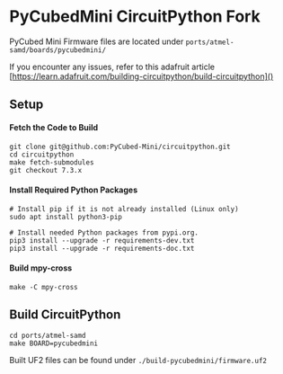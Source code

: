# PyCubedMini CircuitPython Fork
PyCubed Mini Firmware files are located under `ports/atmel-samd/boards/pycubedmini/`

If you encounter any issues, refer to this adafruit article
[https://learn.adafruit.com/building-circuitpython/build-circuitpython]()
## Setup
#### Fetch the Code to Build
```
git clone git@github.com:PyCubed-Mini/circuitpython.git
cd circuitpython
make fetch-submodules
git checkout 7.3.x
```
#### Install Required Python Packages
```
# Install pip if it is not already installed (Linux only)
sudo apt install python3-pip

# Install needed Python packages from pypi.org.
pip3 install --upgrade -r requirements-dev.txt
pip3 install --upgrade -r requirements-doc.txt
```
#### Build mpy-cross
```
make -C mpy-cross
```
## Build CircuitPython
```
cd ports/atmel-samd
make BOARD=pycubedmini
```
Built UF2 files can be found under `./build-pycubedmini/firmware.uf2`
